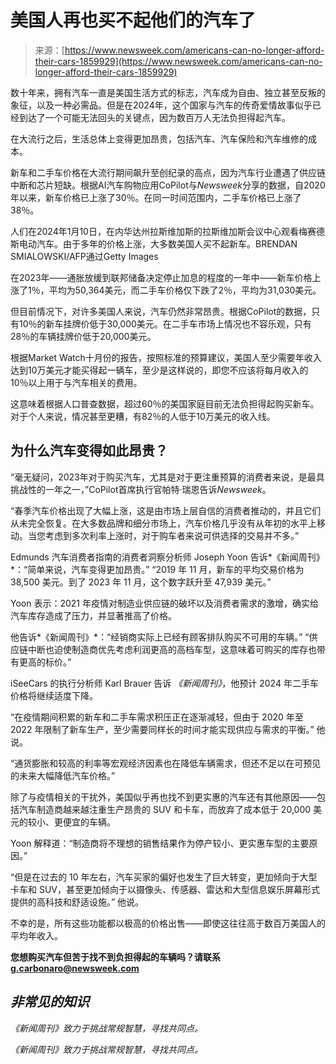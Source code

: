 <!--yml

分类：未分类

日期：2024-05-27 14:47:40

-->

# 美国人再也买不起他们的汽车了

> 来源：[https://www.newsweek.com/americans-can-no-longer-afford-their-cars-1859929](https://www.newsweek.com/americans-can-no-longer-afford-their-cars-1859929)

数十年来，拥有汽车一直是美国生活方式的标志，汽车成为自由、独立甚至反叛的象征，以及一种必需品。但是在2024年，这个国家与汽车的传奇爱情故事似乎已经到达了一个可能无法回头的关键点，因为数百万人无法负担得起汽车。

在大流行之后，生活总体上变得更加昂贵，包括汽车、汽车保险和汽车维修的成本。

新车和二手车价格在大流行期间飙升至创纪录的高点，因为汽车行业遭遇了供应链中断和芯片短缺。根据AI汽车购物应用CoPilot与*Newsweek*分享的数据，自2020年以来，新车价格已上涨了30％。在同一时间范围内，二手车价格已上涨了38％。

人们在2024年1月10日，在内华达州拉斯维加斯的拉斯维加斯会议中心观看梅赛德斯电动汽车。由于多年的价格上涨，大多数美国人买不起新车。BRENDAN SMIALOWSKI/AFP通过Getty Images

在2023年——通胀放缓到联邦储备决定停止加息的程度的一年中——新车价格上涨了1％，平均为50,364美元，而二手车价格仅下跌了2％，平均为31,030美元。

但目前情况下，对许多美国人来说，汽车仍然非常昂贵。根据CoPilot的数据，只有10％的新车挂牌价低于30,000美元。在二手车市场上情况也不容乐观，只有28％的车辆挂牌价低于20,000美元。

根据Market Watch十月份的报告，按照标准的预算建议，美国人至少需要年收入达到10万美元才能买得起一辆车，至少是这样说的，即您不应该将每月收入的10％以上用于与汽车相关的费用。

这意味着根据人口普查数据，超过60％的美国家庭目前无法负担得起购买新车。对于个人来说，情况甚至更糟，有82％的人低于10万美元的收入线。

## 为什么汽车变得如此昂贵？

“毫无疑问，2023年对于购买汽车，尤其是对于更注重预算的消费者来说，是最具挑战性的一年之一，”CoPilot首席执行官帕特·瑞恩告诉*Newsweek*。

“春季汽车价格出现了大幅上涨，这是由市场上层自信的消费者推动的，并且它们从未完全恢复。在大多数品牌和细分市场上，汽车价格几乎没有从年初的水平上移动。当您考虑到多次利率上涨时，对于购车者来说可供选择的交易并不多。”

Edmunds 汽车消费者指南的消费者洞察分析师 Joseph Yoon 告诉*《新闻周刊》*：“简单来说，汽车变得更加昂贵。” “2019 年 11 月，新车的平均交易价格为 38,500 美元。到了 2023 年 11 月，这个数字跃升至 47,939 美元。”

Yoon 表示：2021 年疫情对制造业供应链的破坏以及消费者需求的激增，确实给汽车库存造成了压力，并显著推高了价格。

他告诉*《新闻周刊》*：“经销商实际上已经有顾客排队购买不可用的车辆。” “供应链中断也迫使制造商优先考虑利润更高的高档车型，这意味着可购买的库存也带有更高的标价。”

iSeeCars 的执行分析师 Karl Brauer 告诉 *《新闻周刊》*，他预计 2024 年二手车价格将继续适度下降。

“在疫情期间积累的新车和二手车需求积压正在逐渐减轻，但由于 2020 年至 2022 年限制了新车生产，至少需要同样长的时间才能实现供应与需求的平衡。” 他说。

“通货膨胀和较高的利率等宏观经济因素也在降低车辆需求，但还不足以在可预见的未来大幅降低汽车价格。”

除了与疫情相关的干扰外，美国似乎再也找不到更实惠的汽车还有其他原因——包括汽车制造商越来越注重生产昂贵的 SUV 和卡车，而放弃了成本低于 20,000 美元的较小、更便宜的车辆。

Yoon 解释道：“制造商将不理想的销售结果作为停产较小、更实惠车型的主要原因。”

“但是在过去的 10 年左右，汽车买家的偏好也发生了巨大转变，更加倾向于大型卡车和 SUV，甚至更加倾向于以摄像头、传感器、雷达和大型信息娱乐屏幕形式提供的高科技和舒适设施。” 他说。

不幸的是，所有这些功能都以极高的价格出售——即使这往往高于数百万美国人的平均年收入。

**您想购买汽车但苦于找不到负担得起的车辆吗？请联系 g.carbonaro@newsweek.com**

## *非常见的知识*

*《新闻周刊》致力于挑战常规智慧，寻找共同点。*

*《新闻周刊》致力于挑战常规智慧，寻找共同点。*
